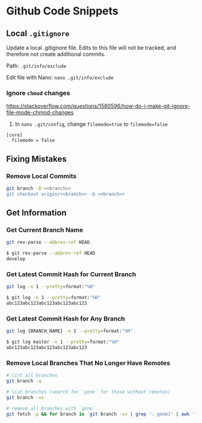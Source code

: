 # Github Code Snippets


## Local `.gitignore`

Update a local .gitignore file. Edits to this file will not be tracked, and therefore not create additional commits.

Path: `.git/info/exclude`

Edit file with Nano: `nano .git/info/exclude`

### Ignore `chmod` changes

https://stackoverflow.com/questions/1580596/how-do-i-make-git-ignore-file-mode-chmod-changes

1. In `nano .git/config`, change `filemode=true` to `filemode=false`

```
[core]
  filemode = false
```


## Fixing Mistakes

### Remove Local Commits

```bash
git branch -D <<branch>>
git checkout origin/<<branch>> -b <<branch>>
```

## Get Information


### Get Current Branch Name

```bash
git rev-parse --abbrev-ref HEAD
```

```bash
$ git rev-parse --abbrev-ref HEAD
develop
```


### Get Latest Commit Hash for Current Branch

```bash
git log -n 1 --pretty=format:"%H"
```

```bash
$ git log -n 1 --pretty=format:"%H"
abc123abc123abc123abc123abc123
```


### Get Latest Commit Hash for Any Branch

```bash
git log {BRANCH_NAME} -n 1 --pretty=format:"%H"
```

```bash
$ git log master -n 1 --pretty=format:"%H"
abc123abc123abc123abc123abc123
```

### Remove Local Branches That No Longer Have Remotes

```bash
# list all branches
git branch -a

# list branches (search for `gone` for those without remotes)
git branch -vv

# remove all branches with `gone`
git fetch -p && for branch in `git branch -vv | grep ': gone]' | awk '{print $1}'`; do git branch -D $branch; done
```
